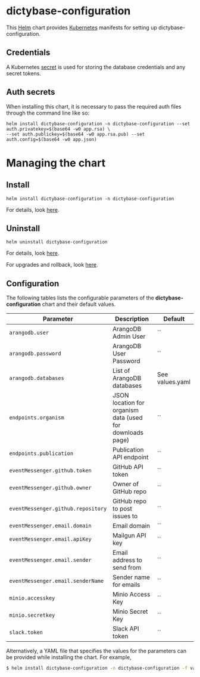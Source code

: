 # dictybase-configuration

This [Helm](https://github.com/kubernetes/helm) chart provides
[Kubernetes](http://kubernetes.io) manifests for setting up
dictybase-configuration.

## Credentials

A Kubernetes [secret](http://kubernetes.io/docs/user-guide/secrets/) is used for
storing the database credentials and any secret tokens.

## Auth secrets

When installing this chart, it is necessary to pass the required auth files through the command line like so:

```shell
helm install dictybase-configuration -n dictybase-configuration --set auth.privatekey=$(base64 -w0 app.rsa) \
--set auth.publickey=$(base64 -w0 app.rsa.pub) --set auth.config=$(base64 -w0 app.json)
```

# Managing the chart

## Install

```
helm install dictybase-configuration -n dictybase-configuration
```

For details, look [here](https://docs.helm.sh/using_helm/#helm-install-installing-a-package).

## Uninstall

```
helm uninstall dictybase-configuration
```

For details, look [here](https://docs.helm.sh/using_helm/#uninstall-a-release).

For upgrades and rollback, look [here](https://docs.helm.sh/using_helm/#helm-upgrade-and-helm-rollback-upgrading-a-release-and-recovering-on-failure).

## Configuration

The following tables lists the configurable parameters of the **dictybase-configuration** chart and their default values.

| Parameter                          | Description                                               | Default         |
| ---------------------------------- | --------------------------------------------------------- | --------------- |
| `arangodb.user`                    | ArangoDB Admin User                                       | ``              |
| `arangodb.password`                | ArangoDB User Password                                    | ``              |
| `arangodb.databases`               | List of ArangoDB databases                                | See values.yaml |
| `endpoints.organism`               | JSON location for organism data (used for downloads page) | ``              |
| `endpoints.publication`            | Publication API endpoint                                  | ``              |
| `eventMessenger.github.token`      | GitHub API token                                          | ``              |
| `eventMessenger.github.owner`      | Owner of GitHub repo                                      | ``              |
| `eventMessenger.github.repository` | GitHub repo to post issues to                             | ``              |
| `eventMessenger.email.domain`      | Email domain                                              | ``              |
| `eventMessenger.email.apiKey`      | Mailgun API key                                           | ``              |
| `eventMessenger.email.sender`      | Email address to send from                                | ``              |
| `eventMessenger.email.senderName`  | Sender name for emails                                    | ``              |
| `minio.accesskey`                  | Minio Access Key                                          | ``              |
| `minio.secretkey`                  | Minio Secret Key                                          | ``              |
| `slack.token`                      | Slack API token                                           | ``              |

Alternatively, a YAML file that specifies the values for the parameters can be provided while installing the chart. For example,

```bash
$ helm install dictybase-configuration -n dictybase-configuration -f values.yaml
```
